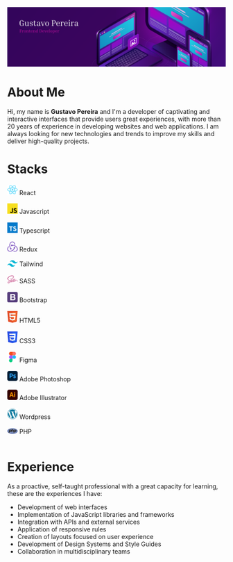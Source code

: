 <img src="images/header.png" />

# About Me
Hi, my name is <strong>Gustavo Pereira</strong> and I'm a developer of captivating and interactive interfaces that provide users great experiences, with more than 20 years of experience in developing websites and web applications. I am always looking for new technologies and trends to improve my skills and deliver high-quality projects.

# Stacks
<div>
    <img style="width: 24px" src="images/reactjs.svg" /> React<br><br>
</div>
<div>
    <img style="width: 24px" src="images/js.svg" /> Javascript<br><br>
</div>
<div>
    <img style="width: 24px" src="images/typescript.svg" /> Typescript<br><br>
</div>
<div>
    <img style="width: 24px" src="images/redux.svg" /> Redux<br><br>
</div>
<div>
    <img style="width: 24px" src="images/tailwindcss.svg" /> Tailwind<br><br>
</div>
<div>
    <img style="width: 24px" src="images/sass.svg" /> SASS<br><br>
</div>
<div>
    <img style="width: 24px" src="images/bootstrap4.svg" /> Bootstrap<br><br>
</div>
<div>
    <img style="width: 24px" src="images/html5.svg" /> HTML5<br><br>
</div>
<div>
    <img style="width: 24px" src="images/css3.svg" /> CSS3<br><br>
</div>
<div>
    <img style="width: 24px" src="images/figma.svg" /> Figma<br><br>
</div>
<div>
    <img style="width: 24px" src="images/ps.svg" /> Adobe Photoshop<br><br>
</div>
<div>
    <img style="width: 24px" src="images/ai.svg" /> Adobe Illustrator<br><br>
</div>
<div>
    <img style="width: 24px" src="images/wordpress.svg" /> Wordpress<br><br>
</div>
<div>
    <img style="width: 24px" src="images/php.svg" /> PHP<br><br>
</div>

# Experience
As a proactive, self-taught professional with a great capacity for learning, these are the experiences I have:
- Development of web interfaces
- Implementation of JavaScript libraries and frameworks
- Integration with APIs and external services
- Application of responsive rules
- Creation of layouts focused on user experience
- Development of Design Systems and Style Guides
- Collaboration in multidisciplinary teams
